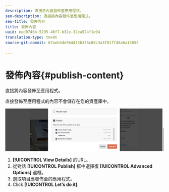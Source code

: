 ```yaml
---
description: 直接將內容發佈至應用程式。
seo-description: 直接將內容發佈至應用程式。
seo-title: 發佈內容
title: 發佈內容
uuid: eed0746b-5295-46f7-b32e-32ea524f1e94
translation-type: tm+mt
source-git-commit: 67aeb3de964473b326c88c3a3f81ff48a6a12652

---
```



# 發佈內容{#publish-content}

直接將內容發佈至應用程式。

直接發佈至應用程式的內容不會儲存在您的資產庫中。

![](assets/DiscoverViewDetailsPublish-1024x272.png)

1. **[!UICONTROL View Details]** 的URL。
1. 從對話 **[!UICONTROL Publish]** 框中選擇復 **[!UICONTROL Advanced Options]** 選框。
1. 選取項目應發佈至的應用程式。
1. Click **[!UICONTROL Let’s do it]**.
